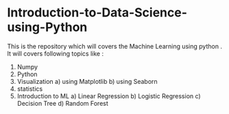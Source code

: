 # Introduction-to-Data-Science-using-Python


This is the repository which will covers the Machine Learning using python . It will covers following topics like :

1) Numpy
2) Python
3) Visualization 
        a) using Matplotlib
        b) using Seaborn
4) statistics
5) Introduction to ML
        a) Linear Regression
        b) Logistic Regression
        c) Decision Tree
        d) Random Forest
        
